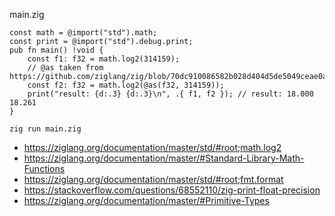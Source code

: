main.zig

```
const math = @import("std").math;
const print = @import("std").debug.print;
pub fn main() !void {
    const f1: f32 = math.log2(314159);
    // @as taken from https://github.com/ziglang/zig/blob/70dc910086582b028d404d5de5049ceae0a95161/lib/std/math/log2.zig#L45
    const f2: f32 = math.log2(@as(f32, 314159));
    print("result: {d:.3} {d:.3}\n", .{ f1, f2 }); // result: 18.000 18.261
}
```

`zig run main.zig`

- https://ziglang.org/documentation/master/std/#root;math.log2
- https://ziglang.org/documentation/master/#Standard-Library-Math-Functions
- https://ziglang.org/documentation/master/std/#root;fmt.format
- https://stackoverflow.com/questions/68552110/zig-print-float-precision
- https://ziglang.org/documentation/master/#Primitive-Types
